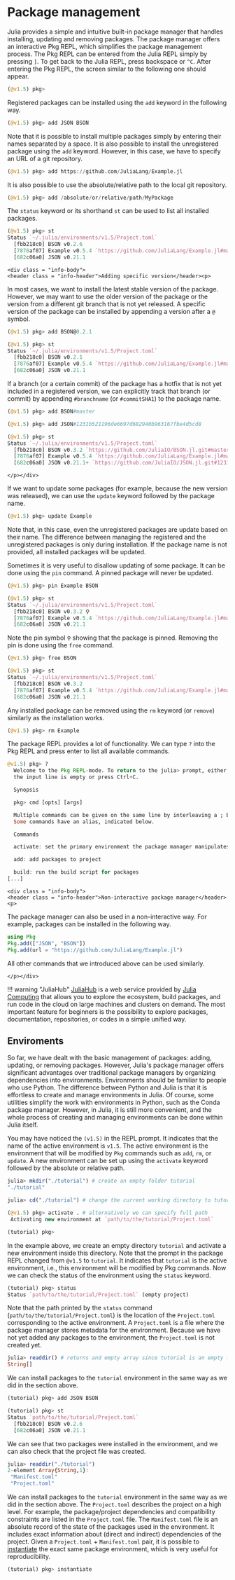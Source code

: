 # Package management

Julia provides a simple and intuitive built-in package manager that handles installing, updating and removing packages. The package manager offers an interactive Pkg REPL, which simplifies the package management process. The Pkg REPL can be entered from the Julia REPL simply by pressing `]`. To get back to the Julia REPL, press backspace or `^C`. After entering the Pkg REPL, the screen similar to the following one should appear.

```julia
(@v1.5) pkg>
```

Registered packages can be installed using the `add` keyword in the following way.

```julia
(@v1.5) pkg> add JSON BSON
```

Note that it is possible to install multiple packages simply by entering their names separated by a space. It is also possible to install the unregistered package using the `add` keyword. However, in this case, we have to specify an URL of a git repository.

```julia
(@v1.5) pkg> add https://github.com/JuliaLang/Example.jl
```

It is also possible to use the absolute/relative path to the local git repository.

```julia
(@v1.5) pkg> add /absolute/or/relative/path/MyPackage
```

The `status` keyword or its shorthand `st` can be used to list all installed packages.

```julia
(@v1.5) pkg> st
Status `~/.julia/environments/v1.5/Project.toml`
  [fbb218c0] BSON v0.2.6
  [7876af07] Example v0.5.4 `https://github.com/JuliaLang/Example.jl#master`
  [682c06a0] JSON v0.21.1
```

```@raw html
<div class = "info-body">
<header class = "info-header">Adding specific version</header><p>
```

In most cases, we want to install the latest stable version of the package. However, we may want to use the older version of the package or the version from a different git branch that is not yet released. A specific version of the package can be installed by appending a version after a `@` symbol.

```julia
(@v1.5) pkg> add BSON@0.2.1

(@v1.5) pkg> st
Status `~/.julia/environments/v1.5/Project.toml`
  [fbb218c0] BSON v0.2.1
  [7876af07] Example v0.5.4 `https://github.com/JuliaLang/Example.jl#master`
  [682c06a0] JSON v0.21.1
```

If a branch (or a certain commit) of the package has a hotfix that is not yet included in a registered version, we can explicitly track that branch (or commit) by appending `#branchname` (or `#commitSHA1`) to the package name.

```julia
(@v1.5) pkg> add BSON#master

(@v1.5) pkg> add JSON#1231b521196de6697d682940b963167fbe4d5cd8

(@v1.5) pkg> st
Status `~/.julia/environments/v1.5/Project.toml`
  [fbb218c0] BSON v0.3.2 `https://github.com/JuliaIO/BSON.jl.git#master`
  [7876af07] Example v0.5.4 `https://github.com/JuliaLang/Example.jl#master`
  [682c06a0] JSON v0.21.1+ `https://github.com/JuliaIO/JSON.jl.git#1231b52`
```

```@raw html
</p></div>
```

If we want to update some packages (for example, because the new version was released), we can use the `update` keyword followed by the package name.

```julia
(@v1.5) pkg> update Example
```

Note that, in this case, even the unregistered packages are update based on their name. The difference between managing the registered and the unregistered packages is only during installation. If the package name is not provided, all installed packages will be updated.

Sometimes it is very useful to disallow updating of some package. It can be done using the `pin` command. A pinned package will never be updated.

```julia
(@v1.5) pkg> pin Example BSON

(@v1.5) pkg> st
Status `~/.julia/environments/v1.5/Project.toml`
  [fbb218c0] BSON v0.3.2 ⚲
  [7876af07] Example v0.5.4 `https://github.com/JuliaLang/Example.jl#master` ⚲
  [682c06a0] JSON v0.21.1
```

Note the pin symbol `⚲` showing that the package is pinned. Removing the pin is done using the `free` command.

```julia
(@v1.5) pkg> free BSON

(@v1.5) pkg> st
Status `~/.julia/environments/v1.5/Project.toml`
  [fbb218c0] BSON v0.3.2
  [7876af07] Example v0.5.4 `https://github.com/JuliaLang/Example.jl#master` ⚲
  [682c06a0] JSON v0.21.1
```

Any installed package can be removed using the `rm` keyword (or `remove`) similarly as the installation works.
```julia
(@v1.5) pkg> rm Example
```

The package REPL provides a lot of functionality. We can type `?` into the Pkg REPL and press enter to list all available commands.

```julia
@v1.5) pkg> ?
  Welcome to the Pkg REPL-mode. To return to the julia> prompt, either press backspace when
  the input line is empty or press Ctrl+C.

  Synopsis

  pkg> cmd [opts] [args]

  Multiple commands can be given on the same line by interleaving a ; between the commands.
  Some commands have an alias, indicated below.

  Commands

  activate: set the primary environment the package manager manipulates

  add: add packages to project

  build: run the build script for packages
[...]
```

```@raw html
<div class = "info-body">
<header class = "info-header">Non-interactive package manager</header><p>
```

The package manager can also be used in a non-interactive way. For example, packages can be installed in the following way.

```julia
using Pkg
Pkg.add(["JSON", "BSON"])
Pkg.add(url = "https://github.com/JuliaLang/Example.jl")
```

All other commands that we introduced above can be used similarly.

```@raw html
</p></div>
```

!!! warning "JuliaHub"
    [JuliaHub](https://juliahub.com) is a web service provided by [Julia Computing](https://juliacomputing.com/) that allows you to explore the ecosystem, build packages, and run code in the cloud on large machines and clusters on demand. The most important feature for beginners is the possibility to explore packages, documentation, repositories, or codes in a simple unified way.

## Enviroments

So far, we have dealt with the basic management of packages: adding, updating, or removing packages. However, Julia's package manager offers significant advantages over traditional package managers by organizing dependencies into environments. Environments should be familiar to people who use Python. The difference between Python and Julia is that it is effortless to create and manage environments in Julia. Of course, some utilities simplify the work with environments in Python, such as the Conda package manager. However, in Julia, it is still more convenient, and the whole process of creating and managing environments can be done within Julia itself.

You may have noticed the `(v1.5)` in the REPL prompt. It indicates that the name of the active environment is `v1.5`.  The active environment is the environment that will be modified by `Pkg` commands such as `add`, `rm`, or `update`. A new environment can be set up using the `activate` keyword followed by the absolute or relative path.

```julia
julia> mkdir("./tutorial") # create an empty folder tutorial
"./tutorial"

julia> cd("./tutorial") # change the current working directory to tutorial

(@v1.5) pkg> activate . # alternatively we can specify full path
 Activating new environment at `path/to/the/tutorial/Project.toml`

(tutorial) pkg>
```

In the example above, we create an empty directory `tutorial` and activate a new environment inside this directory. Note that the prompt in the package REPL changed from `@v1.5` to `tutorial`. It indicates that `tutorial` is the active environment, i.e., this environment will be modified by Pkg commands. Now we can check the status of the environment using the `status` keyword.

```julia
(tutorial) pkg> status
Status `path/to/the/tutorial/Project.toml` (empty project)
```

Note that the path printed by the `status` command (`path/to/the/tutorial/Project.toml`) is the location of the `Project.toml` corresponding to the active environment. A `Project.toml` is a file where the package manager stores metadata for the environment. Because we have not yet added any packages to the environment, the `Project.toml` is not created yet.

```julia
julia> readdir() # returns and empty array since tutorial is an empty folder
String[]
```

We can install packages to the `tutorial` environment in the same way as we did in the section above.

```julia
(tutorial) pkg> add JSON BSON

(tutorial) pkg> st
Status `path/to/the/tutorial/Project.toml`
  [fbb218c0] BSON v0.2.6
  [682c06a0] JSON v0.21.1
```

We can see that two packages were installed in the environment, and we can also check that the project file was created.

```julia
julia> readdir("./tutorial")
2-element Array{String,1}:
 "Manifest.toml"
 "Project.toml"
```

We can install packages to the `tutorial` environment in the same way as we did in the section above.
The `Project.toml` describes the project on a high level. For example, the package/project dependencies and compatibility constraints are listed in the `Project.toml` file. The `Manifest.toml` file is an absolute record of the state of the packages used in the environment. It includes exact information about (direct and indirect) dependencies of the project. Given a `Project.toml` + `Manifest.toml` pair, it is possible to [instantiate](https://julialang.github.io/Pkg.jl/v1/api/#Pkg.instantiate) the exact same package environment, which is very useful for reproducibility.

```julia
(tutorial) pkg> instantiate
```
